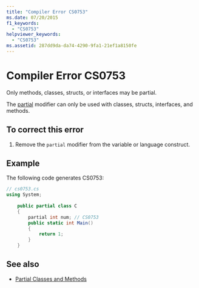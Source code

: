 ```yaml
---
title: "Compiler Error CS0753"
ms.date: 07/20/2015
f1_keywords: 
  - "CS0753"
helpviewer_keywords: 
  - "CS0753"
ms.assetid: 287dd9da-da74-4290-9fa1-21ef1a8150fe
---
```

# Compiler Error CS0753
Only methods, classes, structs, or interfaces may be partial.  
  
 The [partial](../../csharp/language-reference/keywords/partial-type.md) modifier can only be used with classes, structs, interfaces, and methods.  
  
## To correct this error  
  
1.  Remove the `partial` modifier from the variable or language construct.  
  
## Example  
 The following code generates CS0753:  
  
```csharp  
// cs0753.cs  
using System;  
  
    public partial class C  
    {  
        partial int num; // CS0753  
        public static int Main()  
        {  
            return 1;  
        }  
    }  
```  
  
## See also

- [Partial Classes and Methods](../../csharp/programming-guide/classes-and-structs/partial-classes-and-methods.md)
